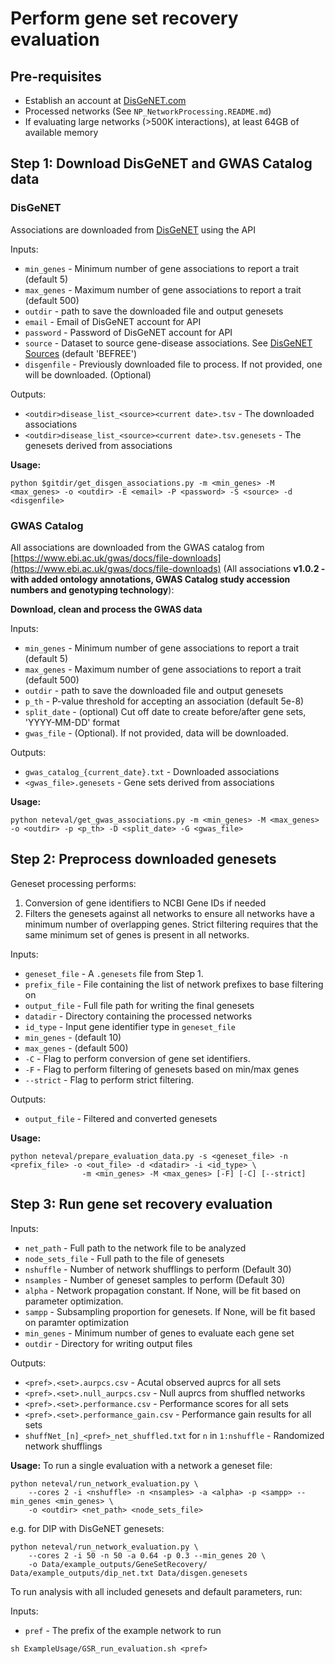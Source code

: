 # Perform gene set recovery evaluation

## Pre-requisites

* Establish an account at [DisGeNET.com](disgenet.com)
* Processed networks (See `NP_NetworkProcessing.README.md`)
* If evaluating large networks (>500K interactions), at least 64GB of available memory

## Step 1: Download DisGeNET and GWAS Catalog data

### DisGeNET

Associations are downloaded from [DisGeNET](DisGeNET.com) using the API

Inputs:
* `min_genes` - Minimum number of gene associations to report a trait (default 5)
* `max_genes` - Maximum number of gene associations to report a trait (default 500)
* `outdir` - path to save the downloaded file and output genesets 
* `email` - Email of DisGeNET account for API
* `password` - Password of DisGeNET account for API
* `source` - Dataset to source gene-disease associations. See [DisGeNET Sources](https://disgenet.com/About#sources) (default 'BEFREE')
* `disgenfile` - Previously downloaded file to process. If not provided, one will be downloaded. (Optional)

Outputs:
* `<outdir>disease_list_<source><current date>.tsv` - The downloaded associations
* `<outdir>disease_list_<source><current date>.tsv.genesets` - The genesets derived from associations

**Usage:**
```
python $gitdir/get_disgen_associations.py -m <min_genes> -M <max_genes> -o <outdir> -E <email> -P <password> -S <source> -d <disgenfile>
```

### GWAS Catalog

All associations are downloaded from the GWAS catalog from [https://www.ebi.ac.uk/gwas/docs/file-downloads](https://www.ebi.ac.uk/gwas/docs/file-downloads) (All associations **v1.0.2 - with added ontology annotations, GWAS Catalog study accession numbers and genotyping technology**):

**Download, clean and process the GWAS data**

Inputs:
* `min_genes` - Minimum number of gene associations to report a trait (default 5)
* `max_genes` - Maximum number of gene associations to report a trait (default 500)
* `outdir` - path to save the downloaded file and output genesets 
* `p_th` - P-value threshold for accepting an association (default 5e-8)
* `split_date` - (optional) Cut off date to create before/after gene sets, 'YYYY-MM-DD' format
* `gwas_file` - (Optional). If not provided, data will be downloaded.

Outputs:
* `gwas_catalog_{current_date}.txt` - Downloaded associations
* `<gwas_file>.genesets` - Gene sets derived from associations

**Usage:**
```
python neteval/get_gwas_associations.py -m <min_genes> -M <max_genes> -o <outdir> -p <p_th> -D <split_date> -G <gwas_file> 
```

## Step 2: Preprocess downloaded genesets

Geneset processing performs:
 1. Conversion of gene identifiers to NCBI Gene IDs if needed
 2. Filters the genesets against all networks to ensure all networks have a minimum number of overlapping genes. Strict filtering requires that the same minimum set of genes is present in all networks. 

Inputs:
* `geneset_file` - A `.genesets` file from Step 1.
* `prefix_file` - File containing the list of network prefixes to base filtering on
* `output_file` - Full file path for writing the final genesets
* `datadir` - Directory containing the processed networks
* `id_type` - Input gene identifier type in `geneset_file`
* `min_genes` - (default 10)
* `max_genes` - (default 500)
* `-C` - Flag to perform conversion of gene set identifiers.
* `-F` - Flag to perform filtering of genesets based on min/max genes
* `--strict` - Flag to perform strict filtering. 

Outputs:
* `output_file` - Filtered and converted genesets

**Usage:**
```
python neteval/prepare_evaluation_data.py -s <geneset_file> -n <prefix_file> -o <out_file> -d <datadir> -i <id_type> \ 
                -m <min_genes> -M <max_genes> [-F] [-C] [--strict]
```


## Step 3: Run gene set recovery evaluation

Inputs:
* `net_path` - Full path to the network file to be analyzed 
* `node_sets_file` - Full path to the file of genesets
* `nshuffle` - Number of network shufflings to perform (Default 30)
* `nsamples` - Number of geneset samples to perform (Default 30)
* `alpha` - Network propagation constant. If None, will be fit based on parameter optimization. 
* `sampp` - Subsampling proportion for genesets. If None, will be fit based on paramter optimization
* `min_genes` - Minimum number of genes to evaluate each gene set
* `outdir` - Directory for writing output files

Outputs:
* `<pref>.<set>.aurpcs.csv` - Acutal observed auprcs for all sets
* `<pref>.<set>.null_aurpcs.csv` - Null auprcs from shuffled networks
* `<pref>.<set>.performance.csv` - Performance scores for all sets
* `<pref>.<set>.performance_gain.csv` - Performance gain results for all sets
* `shuffNet_[n]_<pref>_net_shuffled.txt` for `n` in `1:nshuffle` - Randomized network shufflings


**Usage:**
To run a single evaluation with a network a geneset file:
```
python neteval/run_network_evaluation.py \
    --cores 2 -i <nshuffle> -n <nsamples> -a <alpha> -p <sampp> --min_genes <min_genes> \
    -o <outdir> <net_path> <node_sets_file>
```
e.g. for DIP with DisGeNET genesets:
```
python neteval/run_network_evaluation.py \
    --cores 2 -i 50 -n 50 -a 0.64 -p 0.3 --min_genes 20 \
    -o Data/example_outputs/GeneSetRecovery/ Data/example_outputs/dip_net.txt Data/disgen.genesets
```
To run analysis with all included genesets and default parameters, run:

Inputs:
* `pref` - The prefix of the example network to run
```
sh ExampleUsage/GSR_run_evaluation.sh <pref>
```